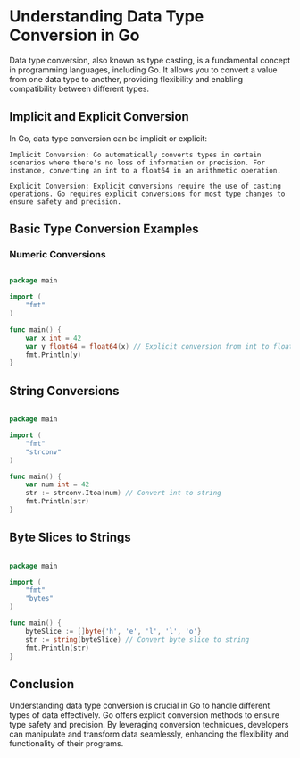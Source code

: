 # Understanding Data Type Conversion in Go

Data type conversion, also known as type casting, is a fundamental concept in programming languages, including Go. It allows you to convert a value from one data type to another, providing flexibility and enabling compatibility between different types.
## Implicit and Explicit Conversion

In Go, data type conversion can be implicit or explicit:

    Implicit Conversion: Go automatically converts types in certain scenarios where there's no loss of information or precision. For instance, converting an int to a float64 in an arithmetic operation.

    Explicit Conversion: Explicit conversions require the use of casting operations. Go requires explicit conversions for most type changes to ensure safety and precision.

## Basic Type Conversion Examples
### Numeric Conversions

```go

package main

import (
    "fmt"
)

func main() {
    var x int = 42
    var y float64 = float64(x) // Explicit conversion from int to float64
    fmt.Println(y)
}
```

## String Conversions

```go

package main

import (
    "fmt"
    "strconv"
)

func main() {
    var num int = 42
    str := strconv.Itoa(num) // Convert int to string
    fmt.Println(str)
}
```

## Byte Slices to Strings

```go

package main

import (
    "fmt"
    "bytes"
)

func main() {
    byteSlice := []byte{'h', 'e', 'l', 'l', 'o'}
    str := string(byteSlice) // Convert byte slice to string
    fmt.Println(str)
}
```

## Conclusion

Understanding data type conversion is crucial in Go to handle different types of data effectively. Go offers explicit conversion methods to ensure type safety and precision. By leveraging conversion techniques, developers can manipulate and transform data seamlessly, enhancing the flexibility and functionality of their programs.
